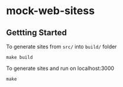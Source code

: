 # mock-web-sitess

## Gettting Started

To generate sites from `src/` into `build/` folder

```shell
make build
```

To generate sites and run on localhost:3000

```shell
make
```
